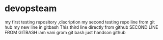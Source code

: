 # devopsteam
my first testing repository ,discription
my second testing repo line from git hub 
my new line in gitbash
This third line directly from github
SECOND LINE FROM GITBASH
iam vani grom git bash
just handson github

